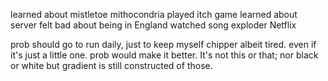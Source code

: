 learned about mistletoe mithocondria
played itch game
learned about server
felt bad about being in England
watched song exploder Netflix 

prob should go to run daily, just to keep myself chipper albeit tired. even if it's just a little one. prob would make it better. 
It's not this or that; nor black or white but gradient is still constructed of those. 